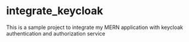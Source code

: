 # integrate_keycloak
This is a sample project to integrate my MERN application with keycloak authentication and authorization service
